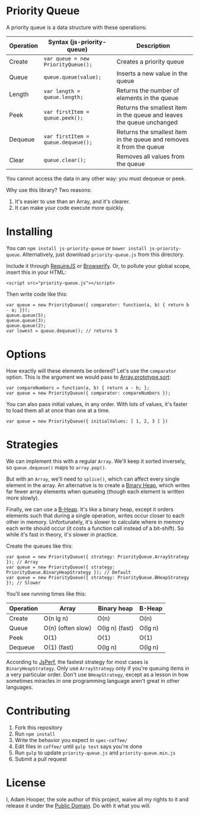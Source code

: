 Priority Queue
==============

A priority queue is a data structure with these operations:

| Operation | Syntax (js-priority-queue) | Description |
| --------- | --- | ----------- |
| Create | `var queue = new PriorityQueue();` | Creates a priority queue |
| Queue | `queue.queue(value);` | Inserts a new value in the queue |
| Length | `var length = queue.length;` | Returns the number of elements in the queue |
| Peek | `var firstItem = queue.peek();` | Returns the smallest item in the queue and leaves the queue unchanged |
| Dequeue | `var firstItem = queue.dequeue();` | Returns the smallest item in the queue and removes it from the queue |
| Clear | `queue.clear();` | Removes all values from the queue |

You cannot access the data in any other way: you must dequeue or peek.

Why use this library? Two reasons:

1. It's easier to use than an Array, and it's clearer.
2. It can make your code execute more quickly.

Installing
==========

You can `npm install js-priority-queue` or `bower install js-priority-queue`.
Alternatively, just download `priority-queue.js` from this directory.

Include it through [RequireJS](http://requirejs.org/) or
[Browserify](http://browserify.org). Or, to pollute your global scope, insert
this in your HTML:

    <script src="priority-queue.js"></script>

Then write code like this:

    var queue = new PriorityQueue({ comparator: function(a, b) { return b - a; }});
    queue.queue(5);
    queue.queue(3);
    queue.queue(2);
    var lowest = queue.dequeue(); // returns 5

Options
=======

How exactly will these elements be ordered? Let's use the `comparator` option.
This is the argument we would pass to
[Array.prototype.sort](https://developer.mozilla.org/en-US/docs/Web/JavaScript/Reference/Global_Objects/Array/sort):

    var compareNumbers = function(a, b) { return a - b; };
    var queue = new PriorityQueue({ comparator: compareNumbers });

You can also pass initial values, in any order. With lots of values, it's
faster to load them all at once than one at a time.

    var queue = new PriorityQueue({ initialValues: [ 1, 2, 3 ] })

Strategies
==========

We can implement this with a regular `Array`. We'll keep it sorted inversely,
so `queue.dequeue()` maps to `array.pop()`.

But with an `Array`, we'll need to `splice()`, which can affect every single
element in the array. An alternative is to create a
[Binary Heap](http://en.wikipedia.org/wiki/Binary_heap), which writes far
fewer array elements when queueing (though each element is written more slowly).

Finally, we can use a [B-Heap](http://en.wikipedia.org/wiki/B-heap). It's like a
binary heap, except it orders elements such that during a single operation,
writes occur closer to each other in memory. Unfortunately, it's slower to
calculate where in memory each write should occur (it costs a function call
instead of a bit-shift). So while it's fast in theory, it's slower in practice.

Create the queues like this:

    var queue = new PriorityQueue({ strategy: PriorityQueue.ArrayStrategy }); // Array
    var queue = new PriorityQueue({ strategy: PriorityQueue.BinaryHeapStrategy }); // Default
    var queue = new PriorityQueue({ strategy: PriorityQueue.BHeapStrategy }); // Slower

You'll see running times like this:

| Operation | Array | Binary heap | B-Heap |
| --------- | ----- | ----------- | -------------- |
| Create | O(n lg n) | O(n) | O(n) |
| Queue | O(n) (often slow) | O(lg n) (fast) | O(lg n) |
| Peek | O(1) | O(1) | O(1) |
| Dequeue | O(1) (fast) | O(lg n) | O(lg n) |

According to [JsPerf](http://jsperf.com/js-priority-queue-queue-dequeue), the
fastest strategy for most cases is `BinaryHeapStrategy`. Only use `ArrayStrategy`
only if you're queuing items in a very particular order. Don't use
`BHeapStrategy`, except as a lesson in how sometimes miracles in one
programming language aren't great in other languages.

Contributing
============

1. Fork this repository
2. Run `npm install`
3. Write the behavior you expect in `spec-coffee/`
4. Edit files in `coffee/` until `gulp test` says you're done
5. Run `gulp` to update `priority-queue.js` and `priority-queue.min.js`
6. Submit a pull request

License
=======

I, Adam Hooper, the sole author of this project, waive all my rights to it and
release it under the [Public
Domain](http://creativecommons.org/publicdomain/zero/1.0/). Do with it what you
will.
